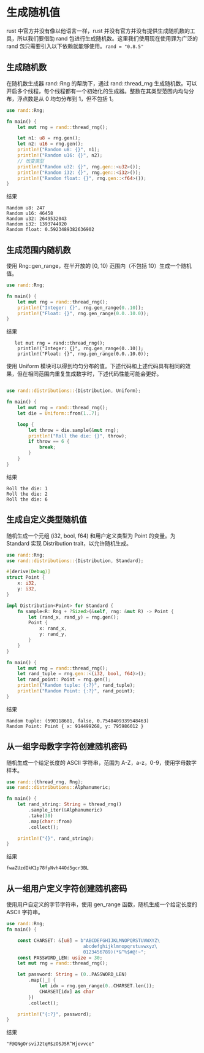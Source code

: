 # 生成随机值

rust 中官方并没有像以他语言一样，rust 并没有官方并没有提供生成随机数的工具，所以我们要借助 rand 包进行生成随机数。这里我们使用现在使用罪为广泛的 rand 包只需要引入以下依赖就能够使用。`rand = "0.8.5"`

## 生成随机数

在随机数生成器 rand::Rng 的帮助下，通过 rand::thread_rng 生成随机数。可以开启多个线程，每个线程都有一个初始化的生成器。整数在其类型范围内均匀分布，浮点数是从 0 均匀分布到 1，但不包括 1。

```rs
use rand::Rng;

fn main() {
    let mut rng = rand::thread_rng();

    let n1: u8 = rng.gen();
    let n2: u16 = rng.gen();
    println!("Random u8: {}", n1);
    println!("Random u16: {}", n2);
    // 改变类型
    println!("Random u32: {}", rng.gen::<u32>());
    println!("Random i32: {}", rng.gen::<i32>());
    println!("Random float: {}", rng.gen::<f64>());
}
```

结果

```shell
Random u8: 247
Random u16: 46458
Random u32: 2649532043
Random i32: 1393744920
Random float: 0.5923489382636902
```

## 生成范围内随机数

使用 Rng::gen_range，在半开放的 [0, 10) 范围内（不包括 10）生成一个随机值。

```rs
use rand::Rng;

fn main() {
    let mut rng = rand::thread_rng();
    println!("Integer: {}", rng.gen_range(0..10));
    println!("Float: {}", rng.gen_range(0.0..10.0));
}
```

结果

```shell
   let mut rng = rand::thread_rng();
    println!("Integer: {}", rng.gen_range(0..10));
    println!("Float: {}", rng.gen_range(0.0..10.0));
```

使用 Uniform 模块可以得到均匀分布的值。下述代码和上述代码具有相同的效果，但在相同范围内重复生成数字时，下述代码性能可能会更好。

```rs

use rand::distributions::{Distribution, Uniform};

fn main() {
    let mut rng = rand::thread_rng();
    let die = Uniform::from(1..7);

    loop {
        let throw = die.sample(&mut rng);
        println!("Roll the die: {}", throw);
        if throw == 6 {
            break;
        }
    }
}
```

结果

```shell
Roll the die: 1
Roll the die: 2
Roll the die: 6
```

## 生成自定义类型随机值

随机生成一个元组 (i32, bool, f64) 和用户定义类型为 Point 的变量。为 Standard 实现 Distribution trait，以允许随机生成。

```rs
use rand::Rng;
use rand::distributions::{Distribution, Standard};

#[derive(Debug)]
struct Point {
    x: i32,
    y: i32,
}

impl Distribution<Point> for Standard {
    fn sample<R: Rng + ?Sized>(&self, rng: &mut R) -> Point {
        let (rand_x, rand_y) = rng.gen();
        Point {
            x: rand_x,
            y: rand_y,
        }
    }
}

fn main() {
    let mut rng = rand::thread_rng();
    let rand_tuple = rng.gen::<(i32, bool, f64)>();
    let rand_point: Point = rng.gen();
    println!("Random tuple: {:?}", rand_tuple);
    println!("Random Point: {:?}", rand_point);
}
```

结果

```shell
Random tuple: (590118681, false, 0.7548409339548463)
Random Point: Point { x: 914499268, y: 795986012 }
```

## 从一组字母数字字符创建随机密码

随机生成一个给定长度的 ASCII 字符串，范围为 A-Z，a-z，0-9，使用字母数字样本。

```rs
use rand::{thread_rng, Rng};
use rand::distributions::Alphanumeric;

fn main() {
    let rand_string: String = thread_rng()
        .sample_iter(&Alphanumeric)
        .take(30)
        .map(char::from)
        .collect();

    println!("{}", rand_string);
}
```

结果

```shell
fwaZUzdIkK1p78fyNvh44Od5gcr3BL
```

## 从一组用户定义字符创建随机密码

使用用户自定义的字节字符串，使用 gen_range 函数，随机生成一个给定长度的 ASCII 字符串。

```rs
use rand::Rng;
fn main() {

    const CHARSET: &[u8] = b"ABCDEFGHIJKLMNOPQRSTUVWXYZ\
                            abcdefghijklmnopqrstuvwxyz\
                            0123456789)(*&^%$#@!~";
    const PASSWORD_LEN: usize = 30;
    let mut rng = rand::thread_rng();

    let password: String = (0..PASSWORD_LEN)
        .map(|_| {
            let idx = rng.gen_range(0..CHARSET.len());
            CHARSET[idx] as char
        })
        .collect();

    println!("{:?}", password);
}
```

结果

```shell
"F@QNgOrsviJ2tqM$zOSJSR^Hjevvce"
```
